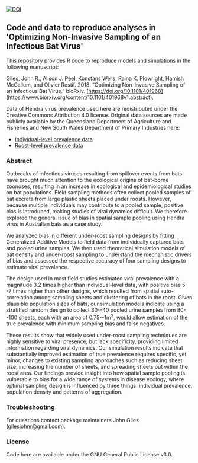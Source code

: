 [![DOI](https://zenodo.org/badge/289552613.svg)](https://zenodo.org/badge/latestdoi/289552613)

## Code and data to reproduce analyses in 'Optimizing Non-Invasive Sampling of an Infectious Bat Virus'

This repository provides R code to reproduce models and simulations in the following manuscript:

Giles, John R., Alison J. Peel, Konstans Wells, Raina K. Plowright, Hamish McCallum, and Olivier Restif. 2018. “Optimizing Non-Invasive Sampling of an Infectious Bat Virus.” bioRxiv. [https://doi.org/10.1101/401968](https://www.biorxiv.org/content/10.1101/401968v1.abstract).

Data of Hendra virus prevalence used here are redistributed under the Creative Commons Attribution 4.0 license. Original data sources are made publicly available by the Queensland Department of Agriculture and Fisheries and New South Wales Department of Primary Industries here:

  * [Individual-level prevalence data](https://www.data.qld.gov.au/dataset/hendra-virus-infection-in-australian-black-flying-foxes-pteropus-alecto)
  * [Roost-level prevalence data](https://www.data.qld.gov.au/dataset/hev-infection-flying-foxes-eastern-australia)


### Abstract
Outbreaks of infectious viruses resulting from spillover events from bats have brought much attention to the ecological origins of bat-borne zoonoses, resulting in an increase in ecological and epidemiological studies on bat populations. Field sampling methods often collect pooled samples of bat excreta from large plastic sheets placed under roosts. However, because multiple individuals may contribute to a pooled sample, positive bias is introduced, making studies of viral dynamics difficult. We therefore explored the general issue of bias in spatial sample pooling using Hendra virus in Australian bats as a case study.

We analyzed bias in different under-roost sampling designs by fitting Generalized Additive Models to field data from individually captured bats and pooled urine samples. We then used theoretical simulation models of bat density and under-roost sampling to understand the mechanistic drivers of bias and assessed the respective accuracy of four sampling designs to estimate viral prevalence.

The design used in most field studies estimated viral prevalence with a magnitude 3.2 times higher than individual-level data, with positive bias 5--7 times higher than other designs, which resulted from spatial auto-correlation among sampling sheets and clustering of bats in the roost. Given plausible population sizes of bats, our simulation models indicate using a stratified random design to collect 30--40 pooled urine samples from 80--100 sheets, each with an area of 0.75--1m$^2$, would allow estimation of the true prevalence with minimum sampling bias and false negatives.

These results show that widely used under-roost sampling techniques are highly sensitive to viral presence, but lack specificity, providing limited information regarding viral dynamics. Our simulation results indicate that substantially improved estimation of true prevalence requires specific, yet minor, changes to existing sampling approaches such as reducing sheet size, increasing the number of sheets, and spreading sheets out within the roost area. Our findings provide insight into how spatial sample pooling is vulnerable to bias for a wide range of systems in disease ecology, where optimal sampling design is influenced by three things: individual prevalence, population density and patterns of aggregation.

### Troubleshooting

For questions contact package maintainers John Giles (gilesjohnr@gmail.com).

### License

Code here are available under the GNU General Public License v3.0.
